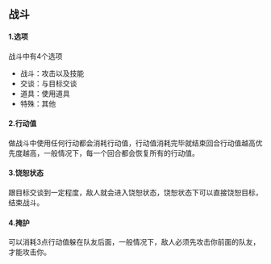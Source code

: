 ## 战斗
#### 1.选项
战斗中有4个选项
* 战斗：攻击以及技能
* 交谈：与目标交谈
* 道具：使用道具
* 特殊：其他
#### 2.行动值
做战斗中使用任何行动都会消耗行动值，行动值消耗完毕就结束回合行动值越高优先度越高，一般情况下，每一个回合都会恢复所有的行动值。
#### 3.饶恕状态
跟目标交谈到一定程度，敌人就会进入饶恕状态，饶恕状态下可以直接饶恕目标，结束战斗。
#### 4.掩护
可以消耗3点行动值躲在队友后面，一般情况下，敌人必须先攻击你前面的队友，才能攻击你。